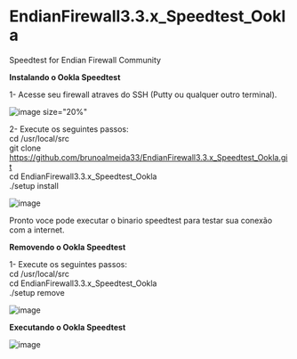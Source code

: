 # EndianFirewall3.3.x_Speedtest_Ookla
 Speedtest for Endian Firewall Community
 
 

**Instalando o Ookla Speedtest**

1- Acesse seu firewall atraves do SSH (Putty ou qualquer outro terminal).

![image size="20%" ](https://user-images.githubusercontent.com/33161398/208249559-b123be80-d038-4698-800b-a9fdd728327b.png)

2- Execute os seguintes passos: <br>
cd /usr/local/src <br>
git clone https://github.com/brunoalmeida33/EndianFirewall3.3.x_Speedtest_Ookla.git <br>
cd EndianFirewall3.3.x_Speedtest_Ookla <br>
./setup install <br>

![image](https://user-images.githubusercontent.com/33161398/208249842-27dd3dcb-9c8f-413b-99fa-8818d69c039f.png)

Pronto voce pode executar o binario speedtest para testar sua conexão com a internet.<br>

**Removendo o Ookla Speedtest**

1- Execute os seguintes passos: <br>
cd /usr/local/src <br>
cd EndianFirewall3.3.x_Speedtest_Ookla <br>
./setup remove <br>

![image](https://user-images.githubusercontent.com/33161398/208250039-7c524c7a-8fcf-4735-9b9b-d0fd1e109c56.png)

**Executando o Ookla Speedtest**

![image](https://user-images.githubusercontent.com/33161398/208250122-5281c4d1-2a1c-48ad-a19e-15e30e43ccb4.png)

